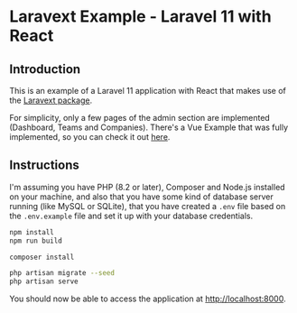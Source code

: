 # Laravext Example - Laravel 11 with React

## Introduction

This is an example of a Laravel 11 application with React that makes use of the [Laravext package](laravext.dev).

For simplicity, only a few pages of the admin section are implemented (Dashboard, Teams and Companies). There's a Vue Example that was fully implemented, so you can check it out [here](https://github.com/ArthurYdalgo/laravext/examples/laravel-11-vue).

## Instructions

I'm assuming you have PHP (8.2 or later), Composer and Node.js installed on your machine, and also that you have some kind of database server running (like MySQL or SQLite), that you have created a `.env` file based on the `.env.example` file and set it up with your database credentials.

```bash
npm install
npm run build

composer install

php artisan migrate --seed
php artisan serve
```

You should now be able to access the application at [http://localhost:8000](http://localhost:8000).